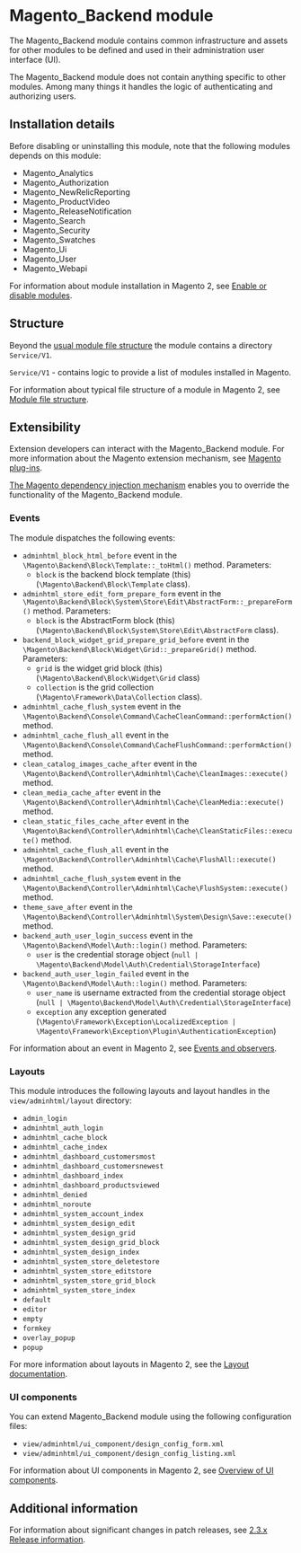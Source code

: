 # Magento_Backend module

The Magento_Backend module contains common infrastructure and assets for other modules to be defined and used in their
administration user interface (UI).

The Magento_Backend module does not contain anything specific to other modules. Among many things it handles the logic of authenticating and authorizing users.

## Installation details

Before disabling or uninstalling this module, note that the following modules depends on this module:

- Magento_Analytics
- Magento_Authorization
- Magento_NewRelicReporting
- Magento_ProductVideo
- Magento_ReleaseNotification
- Magento_Search
- Magento_Security
- Magento_Swatches
- Magento_Ui
- Magento_User
- Magento_Webapi

For information about module installation in Magento 2, see [Enable or disable modules](https://devdocs.magento.com/guides/v2.3/install-gde/install/cli/install-cli-subcommands-enable.html).

## Structure

Beyond the [usual module file structure](https://devdocs.magento.com/guides/v2.3/architecture/archi_perspectives/components/modules/mod_intro.html) the module contains a directory `Service/V1`.

`Service/V1` - contains logic to provide a list of modules installed in Magento.

For information about typical file structure of a module in Magento 2, see [Module file structure](https://devdocs.magento.com/guides/v2.3/extension-dev-guide/build/module-file-structure.html#module-file-structure).

## Extensibility

Extension developers can interact with the Magento_Backend module. For more information about the Magento extension mechanism, see [Magento plug-ins](https://devdocs.magento.com/guides/v2.3/extension-dev-guide/plugins.html).

[The Magento dependency injection mechanism](https://devdocs.magento.com/guides/v2.3/extension-dev-guide/depend-inj.html) enables you to override the functionality of the Magento_Backend module.

### Events

The module dispatches the following events:

 - `adminhtml_block_html_before` event in the `\Magento\Backend\Block\Template::_toHtml()` method. Parameters:
   - `block` is the backend block template (this) (`\Magento\Backend\Block\Template` class).
 - `adminhtml_store_edit_form_prepare_form` event in the `\Magento\Backend\Block\System\Store\Edit\AbstractForm::_prepareForm()` method. Parameters:
   - `block` is the AbstractForm block (this) (`\Magento\Backend\Block\System\Store\Edit\AbstractForm` class).
 - `backend_block_widget_grid_prepare_grid_before` event in the `\Magento\Backend\Block\Widget\Grid::_prepareGrid()` method. Parameters:
    - `grid` is the widget grid block (this) (`\Magento\Backend\Block\Widget\Grid` class)
    - `collection` is the grid collection (`\Magento\Framework\Data\Collection` class).
 - `adminhtml_cache_flush_system` event in the `\Magento\Backend\Console\Command\CacheCleanCommand::performAction()` method.
 - `adminhtml_cache_flush_all` event in the `\Magento\Backend\Console\Command\CacheFlushCommand::performAction()` method.
 - `clean_catalog_images_cache_after` event in the `\Magento\Backend\Controller\Adminhtml\Cache\CleanImages::execute()` method.
 - `clean_media_cache_after` event in the `\Magento\Backend\Controller\Adminhtml\Cache\CleanMedia::execute()` method.
 - `clean_static_files_cache_after` event in the `\Magento\Backend\Controller\Adminhtml\Cache\CleanStaticFiles::execute()` method.
 - `adminhtml_cache_flush_all` event in the `\Magento\Backend\Controller\Adminhtml\Cache\FlushAll::execute()` method.
 - `adminhtml_cache_flush_system` event in the `\Magento\Backend\Controller\Adminhtml\Cache\FlushSystem::execute()` method.
 - `theme_save_after` event in the `\Magento\Backend\Controller\Adminhtml\System\Design\Save::execute()` method.
 - `backend_auth_user_login_success` event in the `\Magento\Backend\Model\Auth::login()` method. Parameters:
    - `user` is the credential storage object (`null | \Magento\Backend\Model\Auth\Credential\StorageInterface`)
 - `backend_auth_user_login_failed` event in the `\Magento\Backend\Model\Auth::login()` method. Parameters:
    - `user_name` is username extracted from the credential storage object (`null | \Magento\Backend\Model\Auth\Credential\StorageInterface`)
    - `exception` any exception generated (`\Magento\Framework\Exception\LocalizedException | \Magento\Framework\Exception\Plugin\AuthenticationException`)

For information about an event in Magento 2, see [Events and observers](https://devdocs.magento.com/guides/v2.3/extension-dev-guide/events-and-observers.html#events).

### Layouts

This module introduces the following layouts and layout handles in the `view/adminhtml/layout` directory:

- `admin_login`
- `adminhtml_auth_login`
- `adminhtml_cache_block`
- `adminhtml_cache_index`
- `adminhtml_dashboard_customersmost`
- `adminhtml_dashboard_customersnewest`
- `adminhtml_dashboard_index`
- `adminhtml_dashboard_productsviewed`
- `adminhtml_denied`
- `adminhtml_noroute`
- `adminhtml_system_account_index`
- `adminhtml_system_design_edit`
- `adminhtml_system_design_grid`
- `adminhtml_system_design_grid_block`
- `adminhtml_system_design_index`
- `adminhtml_system_store_deletestore`
- `adminhtml_system_store_editstore`
- `adminhtml_system_store_grid_block`
- `adminhtml_system_store_index`
- `default`
- `editor`
- `empty`
- `formkey`
- `overlay_popup`
- `popup`


For more information about layouts in Magento 2, see the [Layout documentation](https://devdocs.magento.com/guides/v2.3/frontend-dev-guide/layouts/layout-overview.html).

### UI components

You can extend Magento_Backend module using the following configuration files:

- `view/adminhtml/ui_component/design_config_form.xml`
- `view/adminhtml/ui_component/design_config_listing.xml`

For information about UI components in Magento 2, see [Overview of UI components](https://devdocs.magento.com/guides/v2.3/ui_comp_guide/bk-ui_comps.html).

## Additional information

For information about significant changes in patch releases, see [2.3.x Release information](https://devdocs.magento.com/guides/v2.3/release-notes/bk-release-notes.html).
